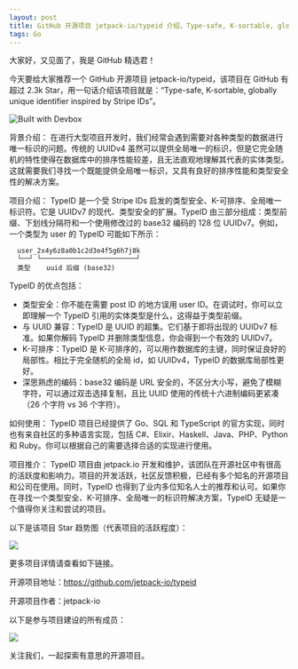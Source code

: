 ```yaml
---
layout: post
title: GitHub 开源项目 jetpack-io/typeid 介绍，Type-safe, K-sortable, globally unique identifier inspired by Stripe IDs
tags: Go
---
```


大家好，又见面了，我是 GitHub 精选君！

今天要给大家推荐一个 GitHub 开源项目 jetpack-io/typeid，该项目在 GitHub 有超过 2.3k Star，用一句话介绍该项目就是：“Type-safe, K-sortable, globally unique identifier inspired by Stripe IDs”。


![Built with Devbox](https://jetpack.io/img/devbox/shield_galaxy.svg)





背景介绍：
在进行大型项目开发时，我们经常会遇到需要对各种类型的数据进行唯一标识的问题。传统的 UUIDv4 虽然可以提供全局唯一的标识，但是它完全随机的特性使得在数据库中的排序性能较差，且无法直观地理解其代表的实体类型。这就需要我们寻找一个既能提供全局唯一标识，又具有良好的排序性能和类型安全性的解决方案。

项目介绍：
TypeID 是一个受 Stripe IDs 启发的类型安全、K-可排序、全局唯一标识符。它是 UUIDv7 的现代、类型安全的扩展。TypeID 由三部分组成：类型前缀、下划线分隔符和一个使用修改过的 base32 编码的 128 位 UUIDv7。例如，一个类型为 user 的 TypeID 可能如下所示：

      user_2x4y6z8a0b1c2d3e4f5g6h7j8k
      └──┘ └────────────────────────┘
      类型    uuid 后缀 (base32)

TypeID 的优点包括：
- 类型安全：你不能在需要 post ID 的地方误用 user ID。在调试时，你可以立即理解一个 TypeID 引用的实体类型是什么，这得益于类型前缀。
- 与 UUID 兼容：TypeID 是 UUID 的超集。它们基于即将出现的 UUIDv7 标准。如果你解码 TypeID 并删除类型信息，你会得到一个有效的 UUIDv7。
- K-可排序：TypeID 是 K-可排序的，可以用作数据库的主键，同时保证良好的局部性。相比于完全随机的全局 id，如 UUIDv4，TypeID 的数据库局部性更好。
- 深思熟虑的编码：base32 编码是 URL 安全的，不区分大小写，避免了模糊字符，可以通过双击选择复制，且比 UUID 使用的传统十六进制编码更紧凑（26 个字符 vs 36 个字符）。

如何使用：
TypeID 项目已经提供了 Go、SQL 和 TypeScript 的官方实现，同时也有来自社区的多种语言实现，包括 C#、Elixir、Haskell、Java、PHP、Python 和 Ruby。你可以根据自己的需要选择合适的实现进行使用。

项目推介：
TypeID 项目由 jetpack.io 开发和维护，该团队在开源社区中有很高的活跃度和影响力。项目的开发活跃，社区反馈积极，已经有多个知名的开源项目和公司在使用。同时，TypeID 也得到了业内多位知名人士的推荐和认可。如果你在寻找一个类型安全、K-可排序、全局唯一的标识符解决方案，TypeID 无疑是一个值得你关注和尝试的项目。






以下是该项目 Star 趋势图（代表项目的活跃程度）：

![](https://api.star-history.com/svg?repos=jetpack-io/typeid&type=Timeline)

更多项目详情请查看如下链接。

开源项目地址：https://github.com/jetpack-io/typeid 

开源项目作者：jetpack-io

以下是参与项目建设的所有成员：

![](https://contrib.rocks/image?repo=jetpack-io/typeid)

关注我们，一起探索有意思的开源项目。

